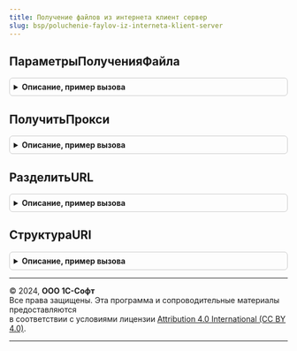 ```yaml
---
title: Получение файлов из интернета клиент сервер
slug: bsp/poluchenie-faylov-iz-interneta-klient-server
---
```



## ПараметрыПолученияФайла
<details style="margin: 1em 0; padding: 0.5em; border: 1px solid #ccc; border-radius: 6px;">

<summary style="font-weight: bold; cursor: pointer;">Описание, пример вызова</summary>

```bsl

// Возвращает структуру параметров для получения файла из Интернета.
//
// Возвращаемое значение:
//  Структура:
//     * ПутьДляСохранения            - Строка       - путь на сервере (включая имя файла) для сохранения скачанного файла.
//                                                     Не заполняется при сохранении файла во временное хранилище.
//     * Пользователь                 - Строка       - пользователь, от имени которого установлено соединение.
//     * Пароль                       - Строка       - пароль, пользователя от которого установлено соединение.
//     * Порт                         - Число        - порт сервера, с которым установлено соединение.
//     * Таймаут                      - Число        - таймаут на получение файла в секундах.
//     * ЗащищенноеСоединение         - Булево       - признак использования защищенного соединения ftps или https.
//                                    - ЗащищенноеСоединениеOpenSSL
//                                    - Неопределено - в случае, если защищенное соединение не используется.
//     * ПроверятьДоставкуПакетовПриОшибке - Булево - при ошибке обращения к URL включать в диагностику команду PING.
//     * ПроверятьДоступКИнтернетСервисам - Булево - необязательный параметр, по умолчанию Истина - выполняется проверка
//                                             разрешения доступа к Интернет-сервисам из приложения.
//
//    Параметры только для HTTP (https) соединения:
//     * Заголовки                    - Соответствие - см. в синтакс-помощнике описание параметра Заголовки объекта HTTPЗапрос.
//     * ИспользоватьАутентификациюОС - Булево       - см. в синтакс-помощнике описание параметра
//                                                     ИспользоватьАутентификациюОС объекта HTTPСоединение.
//
//    Параметры только для ftp (ftps) соединения:
//     * ПассивноеСоединение          - Булево       - флаг указывает, что соединение должно пассивным (или активным).
//     * УровеньИспользованияЗащищенногоСоединения - УровеньИспользованияЗащищенногоСоединенияFTP - см. описание
//         одноименного свойства в синтакс-помощнике платформы. Значение по умолчанию - Авто.
//
Функция ПараметрыПолученияФайла() Экспорт
```

Пример вызова
```bsl
Результат = ПолучениеФайловИзИнтернетаКлиентСервер.ПараметрыПолученияФайла() 
```
</details>

## ПолучитьПрокси
<details style="margin: 1em 0; padding: 0.5em; border: 1px solid #ccc; border-radius: 6px;">

<summary style="font-weight: bold; cursor: pointer;">Описание, пример вызова</summary>

```bsl

// Устарела. Следует использовать ПолучениеФайловИзИнтернета.ПолучитьПрокси.
// Возвращает объект ИнтернетПрокси для доступа в Интернет.
// Допустимые протоколы для создания ИнтернетПрокси HTTP, https, ftp и ftps.
//
// Параметры:
//    URLИлиПротокол - Строка - url в формате [Протокол://]<Сервер>/<Путь к файлу на сервере>,
//                              либо идентификатор протокола (HTTP, ftp, ...).
//
// Возвращаемое значение:
//    ИнтернетПрокси - описывает параметры прокси-серверов для различных протоколов.
//                     Если не удалось распознать схему сетевой протокол,
//                     то будет создать прокси на основании протокола HTTP.
//
Функция ПолучитьПрокси(Знач URLИлиПротокол) Экспорт
```

Пример вызова
```bsl
Результат = ПолучениеФайловИзИнтернетаКлиентСервер.ПолучитьПрокси(URLИлиПротокол) 
```
</details>

## РазделитьURL
<details style="margin: 1em 0; padding: 0.5em; border: 1px solid #ccc; border-radius: 6px;">

<summary style="font-weight: bold; cursor: pointer;">Описание, пример вызова</summary>

```bsl

// Устарела. Следует использовать ОбщегоНазначенияКлиентСервер.СтруктураURI.
// Разделяет URL по составным частям: протокол, сервер, путь к ресурсу.
//
// Параметры:
//    URL - Строка - ссылка на ресурс в сети Интернет.
//
// Возвращаемое значение:
//    Структура:
//        * Протокол            - Строка - протокол доступа к ресурсу.
//        * ИмяСервера          - Строка - сервер, на котором располагается ресурс.
//        * ПутьКФайлуНаСервере - Строка - путь к ресурсу на сервере.
//
Функция РазделитьURL(Знач URL) Экспорт
```

Пример вызова
```bsl
Результат = ПолучениеФайловИзИнтернетаКлиентСервер.РазделитьURL(URL) 
```
</details>

## СтруктураURI
<details style="margin: 1em 0; padding: 0.5em; border: 1px solid #ccc; border-radius: 6px;">

<summary style="font-weight: bold; cursor: pointer;">Описание, пример вызова</summary>

```bsl

// Устарела. Следует использовать ОбщегоНазначенияКлиентСервер.СтруктураURI.
// Разбирает строку URI на составные части и возвращает в виде структуры.
// На основе RFC 3986.
//
// Параметры:
//     СтрокаURI - Строка - ссылка на ресурс в формате:
//                          <схема>://<логин>:<пароль>@<хост>:<порт>/<путь>?<параметры>#<якорь>.
//
// Возвращаемое значение:
//    Структура - составные части URI согласно формату:
//        * Схема         - Строка - схема URI.
//        * Логин         - Строка - имя пользователя.
//        * Пароль        - Строка - пароль пользователя.
//        * ИмяСервера    - Строка - часть <хост>:<порт> входного параметра.
//        * Хост          - Строка - имя сервера.
//        * Порт          - Строка - порт сервера.
//        * ПутьНаСервере - Строка - часть <путь>?<параметры>#<якорь> входного параметра.
//
Функция СтруктураURI(Знач СтрокаURI) Экспорт
```

Пример вызова
```bsl
Результат = ПолучениеФайловИзИнтернетаКлиентСервер.СтруктураURI(СтрокаURI) 
```
</details>

---

© 2024, **ООО 1С-Софт**  
Все права защищены. Эта программа и сопроводительные материалы предоставляются  
в соответствии с условиями лицензии [Attribution 4.0 International (CC BY 4.0)](https://creativecommons.org/licenses/by/4.0/legalcode).

---
